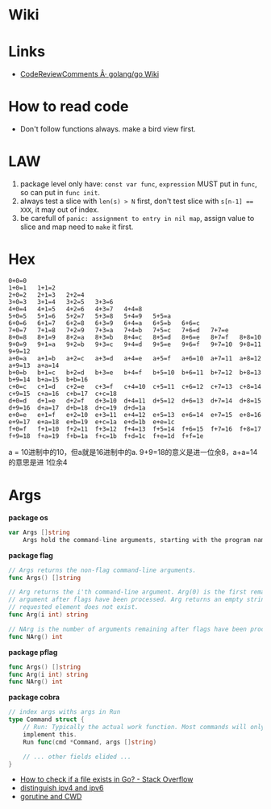 # Wiki

# Links

* [CodeReviewComments Â· golang/go Wiki](https://github.com/golang/go/wiki/CodeReviewComments)

# How to read code

* Don't follow functions always. make a bird view first.

# LAW

1. package level only have: `const var func`, `expression` MUST put in `func`,
   so can put in `func init`.
1. always test a slice with `len(s) > N` first, don't test slice with `s[n-1]
   == XXX`, it may out of index.
1. be carefull of `panic: assignment to entry in nil map`, assign value to
   slice and map need to `make` it first.

# Hex

```
0+0=0                                                                                                                                                                                  
1+0=1   1+1=2                                                                                                                                                                          
2+0=2   2+1=3   2+2=4                                                                                                                                                                  
3+0=3   3+1=4   3+2=5   3+3=6                                                                                                                                                          
4+0=4   4+1=5   4+2=6   4+3=7   4+4=8                                                                                                                                                  
5+0=5   5+1=6   5+2=7   5+3=8   5+4=9   5+5=a                                                                                                                                          
6+0=6   6+1=7   6+2=8   6+3=9   6+4=a   6+5=b   6+6=c                                                                                                                                  
7+0=7   7+1=8   7+2=9   7+3=a   7+4=b   7+5=c   7+6=d   7+7=e                                                                                                                          
8+0=8   8+1=9   8+2=a   8+3=b   8+4=c   8+5=d   8+6=e   8+7=f   8+8=10                                                                                                                 
9+0=9   9+1=a   9+2=b   9+3=c   9+4=d   9+5=e   9+6=f   9+7=10  9+8=11  9+9=12                                                                                                         
a+0=a   a+1=b   a+2=c   a+3=d   a+4=e   a+5=f   a+6=10  a+7=11  a+8=12  a+9=13  a+a=14                                                                                                 
b+0=b   b+1=c   b+2=d   b+3=e   b+4=f   b+5=10  b+6=11  b+7=12  b+8=13  b+9=14  b+a=15  b+b=16                                                                                         
c+0=c   c+1=d   c+2=e   c+3=f   c+4=10  c+5=11  c+6=12  c+7=13  c+8=14  c+9=15  c+a=16  c+b=17  c+c=18                                                                                 
d+0=d   d+1=e   d+2=f   d+3=10  d+4=11  d+5=12  d+6=13  d+7=14  d+8=15  d+9=16  d+a=17  d+b=18  d+c=19  d+d=1a                                                                         
e+0=e   e+1=f   e+2=10  e+3=11  e+4=12  e+5=13  e+6=14  e+7=15  e+8=16  e+9=17  e+a=18  e+b=19  e+c=1a  e+d=1b  e+e=1c                                                                 
f+0=f   f+1=10  f+2=11  f+3=12  f+4=13  f+5=14  f+6=15  f+7=16  f+8=17  f+9=18  f+a=19  f+b=1a  f+c=1b  f+d=1c  f+e=1d  f+f=1e 
```

a = 10进制中的10，但a就是16进制中的a. 9+9=18的意义是进一位余8，a+a=14的意思是进
1位余4

# Args

**package os**

```go
var Args []string
    Args hold the command-line arguments, starting with the program name.
```

**package flag**

```go
// Args returns the non-flag command-line arguments.
func Args() []string

// Arg returns the i'th command-line argument. Arg(0) is the first remaining
// argument after flags have been processed. Arg returns an empty string if the
// requested element does not exist.
func Arg(i int) string

// NArg is the number of arguments remaining after flags have been processed.
func NArg() int
```

**package pflag**

```go
func Args() []string
func Arg(i int) string
func NArg() int
```

**package cobra**

```go
// index args withs args in Run
type Command struct {
    // Run: Typically the actual work function. Most commands will only
    implement this.
    Run func(cmd *Command, args []string)

    // ... other fields elided ...
}
```

* [How to check if a file exists in Go? - Stack Overflow](how_to_check_if_a_file_exists.md)
* [distinguish ipv4 and ipv6](distinguish_ipv4_and_ipv6.md)
* [gorutine and CWD](gorutine_and_cwd.md)

